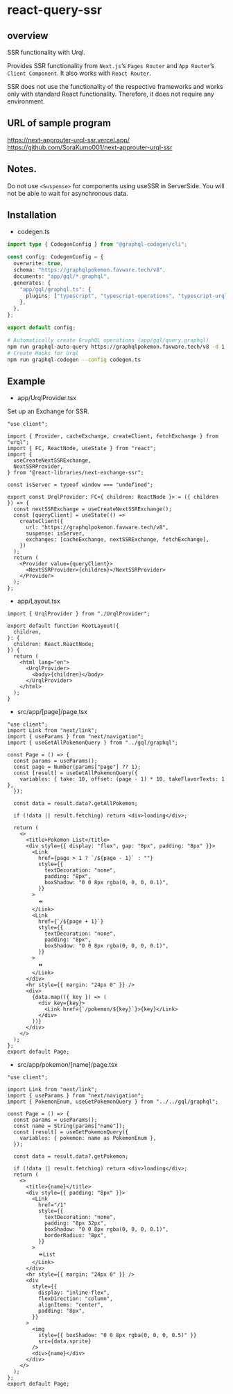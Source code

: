 # react-query-ssr

## overview

SSR functionality with Urql.

Provides SSR functionality from `Next.js`‘s `Pages Router` and `App Router`’s `Client Component`.
It also works with `React Router`.

SSR does not use the functionality of the respective frameworks and works only with standard React functionality.
Therefore, it does not require any environment.

## URL of sample program

<https://next-approuter-urql-ssr.vercel.app/>  
<https://github.com/SoraKumo001/next-approuter-urql-ssr>

## Notes.

Do not use `<Suspense>` for components using useSSR in ServerSide.
You will not be able to wait for asynchronous data.

## Installation

- codegen.ts

```ts
import type { CodegenConfig } from "@graphql-codegen/cli";

const config: CodegenConfig = {
  overwrite: true,
  schema: "https://graphqlpokemon.favware.tech/v8",
  documents: "app/gql/*.graphql",
  generates: {
    "app/gql/graphql.ts": {
      plugins: ["typescript", "typescript-operations", "typescript-urql"],
    },
  },
};

export default config;
```

```sh
# Automatically create GraphQL operations (app/gql/query.graphql)
npm run graphql-auto-query https://graphqlpokemon.favware.tech/v8 -d 1 -o app/gql/query.graphql
# Create Hooks for Urql
npm run graphql-codegen --config codegen.ts
```

## Example

- app/UrqlProvider.tsx

Set up an Exchange for SSR.

```tsx
"use client";

import { Provider, cacheExchange, createClient, fetchExchange } from "urql";
import { FC, ReactNode, useState } from "react";
import {
  useCreateNextSSRExchange,
  NextSSRProvider,
} from "@react-libraries/next-exchange-ssr";

const isServer = typeof window === "undefined";

export const UrqlProvider: FC<{ children: ReactNode }> = ({ children }) => {
  const nextSSRExchange = useCreateNextSSRExchange();
  const [queryClient] = useState(() =>
    createClient({
      url: "https://graphqlpokemon.favware.tech/v8",
      suspense: isServer,
      exchanges: [cacheExchange, nextSSRExchange, fetchExchange],
    })
  );
  return (
    <Provider value={queryClient}>
      <NextSSRProvider>{children}</NextSSRProvider>
    </Provider>
  );
};
```

- app/Layout.tsx

```tsx
import { UrqlProvider } from "./UrqlProvider";

export default function RootLayout({
  children,
}: {
  children: React.ReactNode;
}) {
  return (
    <html lang="en">
      <UrqlProvider>
        <body>{children}</body>
      </UrqlProvider>
    </html>
  );
}
```

- src/app/[page]/page.tsx

```tsx
"use client";
import Link from "next/link";
import { useParams } from "next/navigation";
import { useGetAllPokemonQuery } from "../gql/graphql";

const Page = () => {
  const params = useParams();
  const page = Number(params["page"] ?? 1);
  const [result] = useGetAllPokemonQuery({
    variables: { take: 10, offset: (page - 1) * 10, takeFlavorTexts: 1 },
  });

  const data = result.data?.getAllPokemon;

  if (!data || result.fetching) return <div>loading</div>;

  return (
    <>
      <title>Pokemon List</title>
      <div style={{ display: "flex", gap: "8px", padding: "8px" }}>
        <Link
          href={page > 1 ? `/${page - 1}` : ""}
          style={{
            textDecoration: "none",
            padding: "8px",
            boxShadow: "0 0 8px rgba(0, 0, 0, 0.1)",
          }}
        >
          ⏪️
        </Link>
        <Link
          href={`/${page + 1}`}
          style={{
            textDecoration: "none",
            padding: "8px",
            boxShadow: "0 0 8px rgba(0, 0, 0, 0.1)",
          }}
        >
          ⏩️
        </Link>
      </div>
      <hr style={{ margin: "24px 0" }} />
      <div>
        {data.map(({ key }) => (
          <div key={key}>
            <Link href={`/pokemon/${key}`}>{key}</Link>
          </div>
        ))}
      </div>
    </>
  );
};
export default Page;
```

- src/app/pokemon/[name]/page.tsx

```tsx
"use client";

import Link from "next/link";
import { useParams } from "next/navigation";
import { PokemonEnum, useGetPokemonQuery } from "../../gql/graphql";

const Page = () => {
  const params = useParams();
  const name = String(params["name"]);
  const [result] = useGetPokemonQuery({
    variables: { pokemon: name as PokemonEnum },
  });

  const data = result.data?.getPokemon;

  if (!data || result.fetching) return <div>loading</div>;
  return (
    <>
      <title>{name}</title>
      <div style={{ padding: "8px" }}>
        <Link
          href="/1"
          style={{
            textDecoration: "none",
            padding: "8px 32px",
            boxShadow: "0 0 8px rgba(0, 0, 0, 0.1)",
            borderRadius: "8px",
          }}
        >
          ⏪️List
        </Link>
      </div>
      <hr style={{ margin: "24px 0" }} />
      <div
        style={{
          display: "inline-flex",
          flexDirection: "column",
          alignItems: "center",
          padding: "8px",
        }}
      >
        <img
          style={{ boxShadow: "0 0 8px rgba(0, 0, 0, 0.5)" }}
          src={data.sprite}
        />
        <div>{name}</div>
      </div>
    </>
  );
};
export default Page;
```
